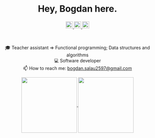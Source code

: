 <h1 align = "center" href = "https://github.com/bogdansalau">Hey, Bogdan here.</h1>
<h3 align = "center">
<a href="https://www.linkedin.com/in/bogdansalau/">
  <img alt="Bogdan's Linkdein" width="22px" src="https://cdn.jsdelivr.net/npm/simple-icons@v3/icons/linkedin.svg" />
</a>
<a href="https://github.com/bogdansalau">
  <img alt="Bogdan's Github" width="22px" color="green" src="https://cdn.jsdelivr.net/npm/simple-icons@v3/icons/github.svg" />
</a>
<a href="https://stackoverflow.com/users/11012473/sir">
  <img alt="Bogdan's Github" width="22px" color="green" src="https://cdn.jsdelivr.net/npm/simple-icons@v3/icons/stackoverflow.svg" />
</a>


 </h3>
  
<br>
<p align="center">
  🎓 Teacher assistant => Functional programming; Data structures and algorithms
  <br>
  💻 Software developer
  <br>
  📫 How to reach me: <a href="mailto: bogdan.salau2597@gmail.com">bogdan.salau2597@gmail.com</a>
</p>

<p align=center>
  <a href="https://github.com/anuraghazra/github-readme-stats" title="Go to Source">
    <img height=175 align="center" src="https://github-readme-stats.vercel.app/api?username=bogdansalau&show_icons=true&theme=gotham">
  </a>
  <a href="https://github.com/anuraghazra/github-readme-stats">
  <img height=175 align="center" src="https://github-readme-stats.vercel.app/api/top-langs/?username=bogdansalau&hide=c%23, powershell, java&title_color=2aa889&text_color=99d1ce&icon_color=2bbc8a&bg_color=0c1014&langs_count=8&layout=compact" />
  </a>
</p>


<!--
**bogdansalau/bogdansalau** is a ✨ _special_ ✨ repository because its `README.md` (this file) appears on your GitHub profile.

Here are some ideas to get you started:

- 🔭 I’m currently working on ...
- 🌱 I’m currently learning ...
- 👯 I’m looking to collaborate on ...
- 🤔 I’m looking for help with ...
- 💬 Ask me about ...
- 📫 How to reach me: ...
- 😄 Pronouns: ...
- ⚡ Fun fact: ...
-->
